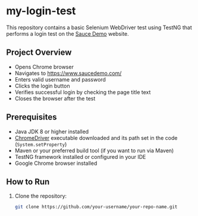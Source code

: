 # my-login-test

This repository contains a basic Selenium WebDriver test using TestNG that performs a login test on the [Sauce Demo](https://www.saucedemo.com/) website.

## Project Overview

- Opens Chrome browser
- Navigates to https://www.saucedemo.com/
- Enters valid username and password
- Clicks the login button
- Verifies successful login by checking the page title text
- Closes the browser after the test

## Prerequisites

- Java JDK 8 or higher installed
- [ChromeDriver](https://sites.google.com/chromium.org/driver/) executable downloaded and its path set in the code (`System.setProperty`)
- Maven or your preferred build tool (if you want to run via Maven)
- TestNG framework installed or configured in your IDE
- Google Chrome browser installed

## How to Run

1. Clone the repository:
   ```bash
   git clone https://github.com/your-username/your-repo-name.git
